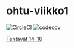 # ohtu-viikko1
[![CircleCI](https://circleci.com/gh/massamasa/ohtu-2019-viikko1.svg?style=svg)](https://circleci.com/gh/massamasa/ohtu-2019-viikko1)
[![codecov](https://codecov.io/gh/massamasa/ohtu-2019-viikko1/branch/master/graph/badge.svg)](https://codecov.io/gh/massamasa/ohtu-2019-viikko1)

[Tehtävät 14-16](https://github.com/massamasa/ohtu-2019)
